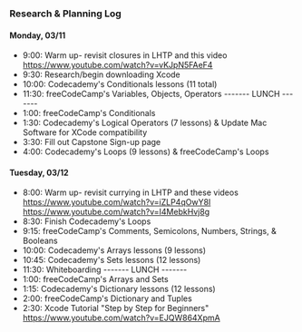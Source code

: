 ### Research & Planning Log
#### Monday, 03/11
* 9:00: Warm up- revisit closures in LHTP and this video https://www.youtube.com/watch?v=vKJpN5FAeF4
* 9:30: Research/begin downloading Xcode
* 10:00: Codecademy's Conditionals lessons (11 total)
* 11:30: freeCodeCamp's Variables, Objects, Operators 
------- LUNCH -------
* 1:00: freeCodeCamp's Conditionals
* 1:30: Codecademy's Logical Operators (7 lessons) & Update Mac Software for XCode compatibility 
* 3:30: Fill out Capstone Sign-up page
* 4:00: Codecademy's Loops (9 lessons) & freeCodeCamp's Loops

#### Tuesday, 03/12
* 8:00: Warm up- revisit currying in LHTP and these videos https://www.youtube.com/watch?v=iZLP4qOwY8I https://www.youtube.com/watch?v=I4MebkHvj8g
* 8:30: Finish Codecademy's Loops
* 9:15: freeCodeCamp's Comments, Semicolons, Numbers, Strings, & Booleans
* 10:00: Codecademy's Arrays lessons (9 lessons)
* 10:45: Codecademy's Sets lessons (12 lessons)
* 11:30: Whiteboarding
------- LUNCH -------
* 1:00: freeCodeCamp's Arrays and Sets
* 1:15: Codecademy's Dictionary lessons (12 lessons)
* 2:00: freeCodeCamp's Dictionary and Tuples 
* 2:30: Xcode Tutorial "Step by Step for Beginners" https://www.youtube.com/watch?v=EJQW864XpmA